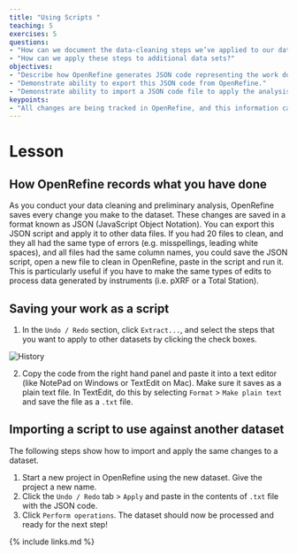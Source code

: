 ```yaml
---
title: "Using Scripts "
teaching: 5
exercises: 5
questions:
- "How can we document the data-cleaning steps we’ve applied to our data?"
- "How can we apply these steps to additional data sets?"
objectives:
- "Describe how OpenRefine generates JSON code representing the work done in an analysis session."
- "Demonstrate ability to export this JSON code from OpenRefine."
- "Demonstrate ability to import a JSON code file to apply the analysis to another dataset."
keypoints:
- "All changes are being tracked in OpenRefine, and this information can be used for scripts for future analyses or reproducing an analysis."
---
```


# Lesson

## How OpenRefine records what you have done

As you conduct your data cleaning and preliminary analysis, OpenRefine saves every change you make to the dataset. These
changes are saved in a format known as JSON (JavaScript Object Notation). You can export this JSON script and apply it to other data files. If you had 20 files to clean, and they all had the same type of errors (e.g. misspellings, leading white spaces), and all files had the same column names, you could save the JSON script, open a new file to clean in OpenRefine, paste in the script and run it.
This is particularly useful if you have to make the same types of edits to process data generated by instruments (i.e. pXRF or a Total Station). 

## Saving your work as a script

1. In the `Undo / Redo` section, click `Extract...`, and select the steps that you want to apply to other datasets by clicking the check boxes.

![History](../fig/history.png)

2. Copy the code from the right hand panel and paste it into a text editor (like NotePad on Windows or TextEdit on Mac). Make sure it saves as a plain text file. In TextEdit, do this by selecting `Format` > `Make plain text` and save the file as a `.txt` file.

## Importing a script to use against another dataset

The following steps show how to import and apply the same changes to a dataset.

1. Start a new project in OpenRefine using the new dataset. Give the project a new name.  
2. Click the `Undo / Redo` tab > `Apply` and paste in the contents of `.txt` file with the JSON code.
3. Click `Perform operations`. The dataset should now be processed and ready for the next step!

{% include links.md %}
